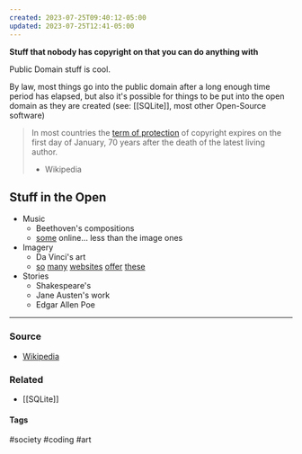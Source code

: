 ```yaml
---
created: 2023-07-25T09:40:12-05:00
updated: 2023-07-25T12:41-05:00
---
```

**Stuff that nobody has copyright on that you can do anything with**

Public Domain stuff is cool. 

By law, most things go into the public domain after a long enough time period has elapsed, but also it's possible for things to be put into the open domain as they are created (see: [[SQLite]], most other Open-Source software)

> In most countries the [term of protection](https://en.m.wikipedia.org/wiki/List_of_countries%27_copyright_lengths "List of countries' copyright lengths") of copyright expires on the first day of January, 70 years after the death of the latest living author.
> - Wikipedia

## Stuff in the Open
- Music
	- Beethoven's compositions
	- [some](https://freepd.com/scoring.php) online... less than the image ones
- Imagery
	- Da Vinci's art
	- [so](https://unsplash.com/images/stock/public-domain) [many](https://www.pexels.com/public-domain-images/) [websites](https://www.loc.gov/free-to-use/) [offer](https://www.publicdomainpictures.net/en/) [these](https://pixnio.com)
- Stories
	- Shakespeare's
	- Jane Austen's work
	- Edgar Allen Poe

---
### Source
- [Wikipedia](https://en.wikipedia.org/wiki/Public_domain)

### Related
- [[SQLite]]

#### Tags
#society #coding #art 